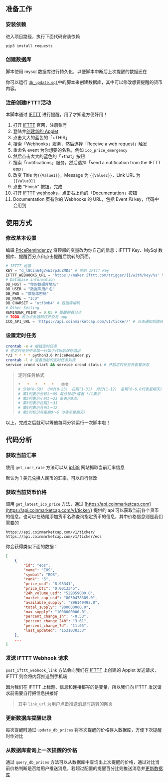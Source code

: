 ## 准备工作

### 安装依赖

进入项目路径，执行下面代码安装依赖

```bash
pip3 install requests
```

### 创建数据库

脚本使用 mysql 数据库进行持久化，以便脚本中断后上次提醒的数据还在

你可以运行 [`db_update.sql`](../db_update.sql)中的脚本来创建数据库，其中可以修改想要提醒的货币内容。

### 注册创建IFTTT活动

本脚本通过 [IFTTT](https://ifttt.com/) 进行提醒，用了才知道方便好用！

1. 打开 [IFTTT](https://ifttt.com) 官网，注册账号
1. 登陆并[创建新的 Applet](https://ifttt.com/create)
1. 点击大大的蓝色的「+THIS」
1. 搜索「Webhooks」服务，然后选择「Receive a web request」触发
1. 重命名 event 为你想要的名称，例如 `ico_price_emergency`
1. 然后点击大大的蓝色的「+that」按钮
1. 搜索「notifications」服务，然后选择「send a notification from the IFTTT app」
1. 改变 Title 为`{{Value1}}`，Message 为 `{{Value2}}`，Link URL 为 `{{Value3}}`
1. 点击 "Finish" 按钮，完成
1. 打开 [IFTTT webhooks](https://ifttt.com/maker_webhooks)，点击右上角的「Documentation」按钮
1. Documentation 页有你的 Webhooks 的 URL，包括 Event 和 key，代码中会用到

## 使用方式

### 修改基本设置

编辑 [PriceReminder.py](../PriceReminder.py) 将顶部的变量改为你自己的信息：IFTTT Key、MySql 数据库、提醒百分点和点击提醒后跳转的页面。

```python
# IFTTT 设置
KEY = "d_l8Cin64gVvWJrpJuZMDs" # 你的 IFTTT Key
IFTTT_WEBHOOKS_URL = 'https://maker.ifttt.com/trigger/{}/with/key/%s' % KEY # 这个不需要改
# Database information
DB_HOST = "你的数据库地址"
DB_USER = "数据库用户名"
DB_PWD = "数据库密码"
DB_NAME = "ICO"
DB_CHARSET = "utf8mb4" # 数据库编码
# Other Setting
REMINDER_POINT = 0.05 # 提醒的百分点
# TODO 改为点击通知打开交易 app
ICO_API_URL = 'https://api.coinmarketcap.com/v1/ticker/' # 点击通知后跳转的页面
```

### 设置定时任务

```bash
crontab -e # 编辑定时任务
# 在定时任务中添加一行如下代码后保存退出
*/2 * * * * python3.6 PriceReminder.py
crontab -l # 查看当前的定时任务列表
service crond start && service crond status # 开启定时任务并查看状态
```

>定时任务格式
>    ```bash
>    *   *　 *　 *　 *　　命令
>    # 分钟(0-59)　小时(0-23)　日期(1-31)　月份(1-12)　星期(0-6,0代表星期天)　 命令
>    # 第1列表示分钟1～59 每分钟用*或者 */1表示
>    # 第2列表示小时1～23（0表示0点）
>    # 第3列表示日期1～31
>    # 第4列表示月份1～12
>    # 第5列标识号星期0～6（0表示星期天）
>    ```

以上，完成之后就可以等他每两分钟运行一次脚本啦！

## 代码分析

### 获取当前汇率

使用 `get_curr_rate` 方法可以从 [ip138](http://qq.ip138.com/hl.asp?from=USD&to=CNY&q=1) 网站抓取当前汇率信息

默认为 1 美元兑换人民币的汇率，可以自行修改

### 获取当前货币价格

调用 `get_latest_ico_price` 方法，通过 [https://api.coinmarketcap.com](https://api.coinmarketcap.com/v1/ticker/) 提供的 api 可以获取当前各个货币的信息，也可以在结尾添加货币名称查询指定货币的信息，其中价格信息则是我们需要的

```
https://api.coinmarketcap.com/v1/ticker/ 
https://api.coinmarketcap.com/v1/ticker/eos
```

你会获得类似下面的数据：

```json
[
    {
        "id": "eos",
        "name": "EOS",
        "symbol": "EOS",
        "rank": "5",
        "price_usd": "8.98341",
        "price_btc": "0.0013345",
        "24h_volume_usd": "529859000.0",
        "market_cap_usd": "8050478309.0",
        "available_supply": "896149492.0",
        "total_supply": "900000000.0",
        "max_supply": "1000000000.0",
        "percent_change_1h": "-0.53",
        "percent_change_24h": "3.61",
        "percent_change_7d": "11.65",
        "last_updated": "1531030333"
    },
    ...
]
```

### 发送 IFTTT Webhook 请求

`post_ifttt_webhook_link` 方法会向我们在 [IFTTT](#注册创建IFTTT活动) 上创建的 Applet 发送请求，IFTTT 则会将内容推送到手机端

因为我们在 IFTTT 上标题、信息和连接都写的是变量，所以我们向 IFTTT 发送请求前需要自行把信息拼接好

>其中 `link_url` 为用户点击推送消息时跳转的网页

### 更新数据库提醒记录

每次提醒时通过 `update_db_prices` 将本次提醒的价格存入数据库，方便下次提醒时作对比

### 从数据库查询上一次提醒的价格

通过 `query_db_prices` 方法可以从数据库中查询出上次提醒的价格，通过对比当前价格判断是否给用户推送消息，若超过配置的提醒百分比则推送消息并[更新数据库](#更新数据库提醒记录)